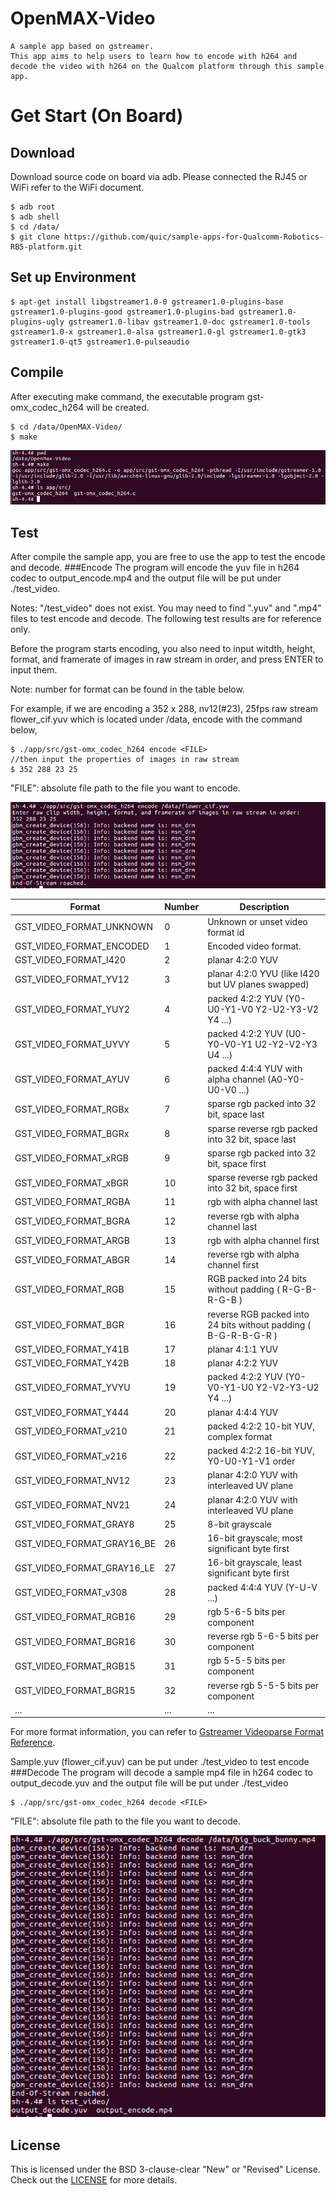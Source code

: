# OpenMAX-Video
```
A sample app based on gstreamer.
This app aims to help users to learn how to encode with h264 and decode the video with h264 on the Qualcom platform through this sample app.
```

# Get Start (On Board)

## Download
Download source code on board via adb.
Please connected the RJ45 or WiFi refer to the WiFi document.

```
$ adb root
$ adb shell
$ cd /data/
$ git clone https://github.com/quic/sample-apps-for-Qualcomm-Robotics-RB5-platform.git
```
## Set up Environment
```
$ apt-get install libgstreamer1.0-0 gstreamer1.0-plugins-base gstreamer1.0-plugins-good gstreamer1.0-plugins-bad gstreamer1.0-plugins-ugly gstreamer1.0-libav gstreamer1.0-doc gstreamer1.0-tools gstreamer1.0-x gstreamer1.0-alsa gstreamer1.0-gl gstreamer1.0-gtk3 gstreamer1.0-qt5 gstreamer1.0-pulseaudio
```

## Compile
After executing make command, the executable program gst-omx_codec_h264 will be created.
```
$ cd /data/OpenMAX-Video/
$ make
```
![Image text](image/01_make.png)

## Test
After compile the sample app, you are free to use the app to test the encode and decode.
###Encode 
The program will encode the yuv file in h264 codec to output_encode.mp4 and the output file will be put under ./test_video.

Notes: "/test_video" does not exist. You may need to find ".yuv" and ".mp4" files to test encode and decode. The following test results are for reference only.

Before the program starts encoding, you also need to input witdth, height, format, and framerate of images in raw stream in order, and press ENTER to input them. 

Note: number for format can be found in the table below.

For example, if we are encoding a 352 x 288, nv12(#23), 25fps raw stream flower_cif.yuv which is located under /data, encode with the command below,
```
$ ./app/src/gst-omx_codec_h264 encode <FILE>
//then input the properties of images in raw stream
$ 352 288 23 25
```
"FILE": absolute file path to the file you want to encode.

![Image text](image/02_encode.png)

| Format                     | Number | Description                                                     |
|----------------------------|--------|-----------------------------------------------------------------|
| GST_VIDEO_FORMAT_UNKNOWN   | 0      | Unknown or unset video format id                                |
| GST_VIDEO_FORMAT_ENCODED   | 1      | Encoded video format.                                           |
| GST_VIDEO_FORMAT_I420      | 2      | planar 4:2:0 YUV                                                |
| GST_VIDEO_FORMAT_YV12      | 3      | planar 4:2:0 YVU (like I420 but UV planes swapped)              |
| GST_VIDEO_FORMAT_YUY2      | 4      | packed 4:2:2 YUV (Y0-U0-Y1-V0 Y2-U2-Y3-V2 Y4 ...)               |
| GST_VIDEO_FORMAT_UYVY      | 5      | packed 4:2:2 YUV (U0-Y0-V0-Y1 U2-Y2-V2-Y3 U4 ...)               |
| GST_VIDEO_FORMAT_AYUV      | 6      | packed 4:4:4 YUV with alpha channel (A0-Y0-U0-V0 ...)           |
| GST_VIDEO_FORMAT_RGBx      | 7      | sparse rgb packed into 32 bit, space last                       |
| GST_VIDEO_FORMAT_BGRx      | 8      | sparse reverse rgb packed into 32 bit, space last               |
| GST_VIDEO_FORMAT_xRGB      | 9      | sparse rgb packed into 32 bit, space first                      |
| GST_VIDEO_FORMAT_xBGR      | 10     | sparse reverse rgb packed into 32 bit, space first              |
| GST_VIDEO_FORMAT_RGBA      | 11     | rgb with alpha channel last                                     |
| GST_VIDEO_FORMAT_BGRA      | 12     | reverse rgb with alpha channel last                             |
| GST_VIDEO_FORMAT_ARGB      | 13     | rgb with alpha channel first                                    |
| GST_VIDEO_FORMAT_ABGR      | 14     | reverse rgb with alpha channel first                            |
| GST_VIDEO_FORMAT_RGB       | 15     | RGB packed into 24 bits without padding ( R-G-B-R-G-B )         |
| GST_VIDEO_FORMAT_BGR       | 16     | reverse RGB packed into 24 bits without padding ( B-G-R-B-G-R ) |
| GST_VIDEO_FORMAT_Y41B      | 17     | planar 4:1:1 YUV                                                |
| GST_VIDEO_FORMAT_Y42B      | 18     | planar 4:2:2 YUV                                                |
| GST_VIDEO_FORMAT_YVYU      | 19     | packed 4:2:2 YUV (Y0-V0-Y1-U0 Y2-V2-Y3-U2 Y4 ...)               |
| GST_VIDEO_FORMAT_Y444      | 20     | planar 4:4:4 YUV                                                |
| GST_VIDEO_FORMAT_v210      | 21     | packed 4:2:2 10-bit YUV, complex format                         |
| GST_VIDEO_FORMAT_v216      | 22     | packed 4:2:2 16-bit YUV, Y0-U0-Y1-V1 order                      |
| GST_VIDEO_FORMAT_NV12      | 23     | planar 4:2:0 YUV with interleaved UV plane                      |
| GST_VIDEO_FORMAT_NV21      | 24     | planar 4:2:0 YUV with interleaved VU plane                      |
| GST_VIDEO_FORMAT_GRAY8     | 25     | 8-bit grayscale                                                 |
| GST_VIDEO_FORMAT_GRAY16_BE | 26     | 16-bit grayscale, most significant byte first                   |
| GST_VIDEO_FORMAT_GRAY16_LE | 27     | 16-bit grayscale, least significant byte first                  |
| GST_VIDEO_FORMAT_v308      | 28       | packed 4:4:4 YUV (Y-U-V ...)                                    |
| GST_VIDEO_FORMAT_RGB16     | 29       | rgb 5-6-5 bits per component                                    |
| GST_VIDEO_FORMAT_BGR16     | 30       | reverse rgb 5-6-5 bits per component                            |
| GST_VIDEO_FORMAT_RGB15     | 31       | rgb 5-5-5 bits per component                                    |
| GST_VIDEO_FORMAT_BGR15     | 32       | reverse rgb 5-5-5 bits per component                            |
| ... | ... | ...

For more format information, you can refer to [Gstreamer Videoparse Format Reference](https://gstreamer.freedesktop.org/documentation/video/video-format.html?gi-language=c#GstVideoFormat).

Sample.yuv (flower_cif.yuv) can be put under ./test_video to test encode
###Decode
The program will decode a sample mp4 file in h264 codec to output_decode.yuv and the output file will be put under ./test_video
```
$ ./app/src/gst-omx_codec_h264 decode <FILE>
```
"FILE": absolute file path to the file you want to decode.

![Image text](image/03_decode.png)


## License
This is licensed under the BSD 3-clause-clear "New" or "Revised" License. Check out the [LICENSE](LICENSE) for more details.
